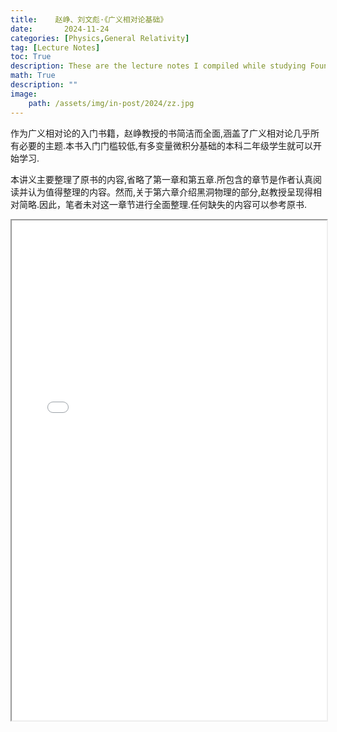 ```yaml
---
title:    赵峥、刘文彪·《广义相对论基础》
date:       2024-11-24
categories: [Physics,General Relativity]
tag: [Lecture Notes]
toc: True
description: These are the lecture notes I compiled while studying Foundations of General Relativity by Professor Zhao Zheng.
math: True
description: ""
image: 
    path: /assets/img/in-post/2024/zz.jpg
---
```


作为广义相对论的入门书籍，赵峥教授的书简洁而全面,涵盖了广义相对论几乎所有必要的主题.本书入门门槛较低,有多变量微积分基础的本科二年级学生就可以开始学习.

本讲义主要整理了原书的内容,省略了第一章和第五章.所包含的章节是作者认真阅读并认为值得整理的内容。然而,关于第六章介绍黑洞物理的部分,赵教授呈现得相对简略.因此，笔者未对这一章节进行全面整理.任何缺失的内容可以参考原书.

<iframe src="/assets/PDF/赵峥、刘文彪,广义相对论基础.pdf" width="100%" height='800'></iframe>